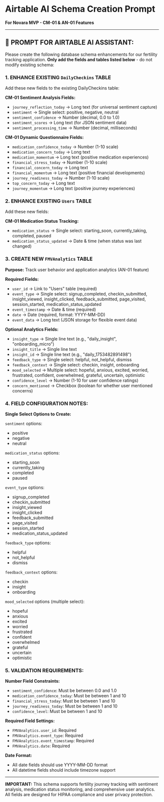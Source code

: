 # Airtable AI Schema Creation Prompt
**For Novara MVP - CM-01 & AN-01 Features**

---

## 🤖 **PROMPT FOR AIRTABLE AI ASSISTANT:**

Please create the following database schema enhancements for our fertility tracking application. **Only add the fields and tables listed below** - do not modify existing schema:

### **1. ENHANCE EXISTING `DailyCheckins` TABLE**
Add these new fields to the existing DailyCheckins table:

**CM-01 Sentiment Analysis Fields:**
- `journey_reflection_today` → Long text (for universal sentiment capture)
- `sentiment` → Single select: positive, negative, neutral
- `sentiment_confidence` → Number (decimal, 0.0 to 1.0)  
- `sentiment_scores` → Long text (for JSON sentiment data)
- `sentiment_processing_time` → Number (decimal, milliseconds)

**CM-01 Dynamic Questionnaire Fields:**
- `medication_confidence_today` → Number (1-10 scale)
- `medication_concern_today` → Long text
- `medication_momentum` → Long text (positive medication experiences)
- `financial_stress_today` → Number (1-10 scale)  
- `financial_concern_today` → Long text
- `financial_momentum` → Long text (positive financial developments)
- `journey_readiness_today` → Number (1-10 scale)
- `top_concern_today` → Long text  
- `journey_momentum` → Long text (positive journey experiences)

### **2. ENHANCE EXISTING `Users` TABLE**
Add these new fields:

**CM-01 Medication Status Tracking:**
- `medication_status` → Single select: starting_soon, currently_taking, completed, paused
- `medication_status_updated` → Date & time (when status was last changed)

### **3. CREATE NEW `FMVAnalytics` TABLE**
**Purpose:** Track user behavior and application analytics (AN-01 feature)

**Required Fields:**
- `user_id` → Link to "Users" table (required)
- `event_type` → Single select: signup_completed, checkin_submitted, insight_viewed, insight_clicked, feedback_submitted, page_visited, session_started, medication_status_updated
- `event_timestamp` → Date & time (required)  
- `date` → Date (required, format: YYYY-MM-DD)
- `event_data` → Long text (JSON storage for flexible event data)

**Optional Analytics Fields:**
- `insight_type` → Single line text (e.g., "daily_insight", "onboarding_micro")
- `insight_title` → Single line text
- `insight_id` → Single line text (e.g., "daily_1753482891498")
- `feedback_type` → Single select: helpful, not_helpful, dismiss
- `feedback_context` → Single select: checkin, insight, onboarding
- `mood_selected` → Multiple select: hopeful, anxious, excited, worried, frustrated, confident, overwhelmed, grateful, uncertain, optimistic
- `confidence_level` → Number (1-10 for user confidence ratings)
- `concern_mentioned` → Checkbox (boolean for whether user mentioned concerns)

### **4. FIELD CONFIGURATION NOTES:**

**Single Select Options to Create:**

`sentiment` options:
- positive
- negative  
- neutral

`medication_status` options:
- starting_soon
- currently_taking
- completed
- paused

`event_type` options:
- signup_completed
- checkin_submitted
- insight_viewed
- insight_clicked
- feedback_submitted
- page_visited
- session_started
- medication_status_updated

`feedback_type` options:
- helpful
- not_helpful
- dismiss

`feedback_context` options:
- checkin
- insight
- onboarding

`mood_selected` options (multiple select):
- hopeful
- anxious
- excited
- worried
- frustrated
- confident
- overwhelmed
- grateful
- uncertain
- optimistic

### **5. VALIDATION REQUIREMENTS:**

**Number Field Constraints:**
- `sentiment_confidence`: Must be between 0.0 and 1.0
- `medication_confidence_today`: Must be between 1 and 10
- `financial_stress_today`: Must be between 1 and 10  
- `journey_readiness_today`: Must be between 1 and 10
- `confidence_level`: Must be between 1 and 10

**Required Field Settings:**
- `FMVAnalytics.user_id`: Required
- `FMVAnalytics.event_type`: Required
- `FMVAnalytics.event_timestamp`: Required
- `FMVAnalytics.date`: Required

**Date Format:**
- All date fields should use YYYY-MM-DD format
- All datetime fields should include timezone support

---

**IMPORTANT:** This schema supports fertility journey tracking with sentiment analysis, medication status monitoring, and comprehensive user analytics. All fields are designed for HIPAA compliance and user privacy protection. 